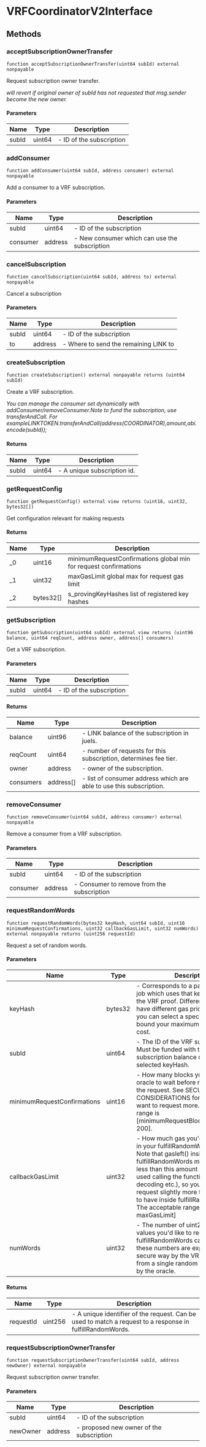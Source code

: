 # VRFCoordinatorV2Interface









## Methods

### acceptSubscriptionOwnerTransfer

```solidity
function acceptSubscriptionOwnerTransfer(uint64 subId) external nonpayable
```

Request subscription owner transfer.

*will revert if original owner of subId has not requested that msg.sender become the new owner.*

#### Parameters

| Name | Type | Description |
|---|---|---|
| subId | uint64 | - ID of the subscription |

### addConsumer

```solidity
function addConsumer(uint64 subId, address consumer) external nonpayable
```

Add a consumer to a VRF subscription.



#### Parameters

| Name | Type | Description |
|---|---|---|
| subId | uint64 | - ID of the subscription |
| consumer | address | - New consumer which can use the subscription |

### cancelSubscription

```solidity
function cancelSubscription(uint64 subId, address to) external nonpayable
```

Cancel a subscription



#### Parameters

| Name | Type | Description |
|---|---|---|
| subId | uint64 | - ID of the subscription |
| to | address | - Where to send the remaining LINK to |

### createSubscription

```solidity
function createSubscription() external nonpayable returns (uint64 subId)
```

Create a VRF subscription.

*You can manage the consumer set dynamically with addConsumer/removeConsumer.Note to fund the subscription, use transferAndCall. For exampleLINKTOKEN.transferAndCall(address(COORDINATOR),amount,abi.encode(subId));*


#### Returns

| Name | Type | Description |
|---|---|---|
| subId | uint64 | - A unique subscription id. |

### getRequestConfig

```solidity
function getRequestConfig() external view returns (uint16, uint32, bytes32[])
```

Get configuration relevant for making requests




#### Returns

| Name | Type | Description |
|---|---|---|
| _0 | uint16 | minimumRequestConfirmations global min for request confirmations |
| _1 | uint32 | maxGasLimit global max for request gas limit |
| _2 | bytes32[] | s_provingKeyHashes list of registered key hashes |

### getSubscription

```solidity
function getSubscription(uint64 subId) external view returns (uint96 balance, uint64 reqCount, address owner, address[] consumers)
```

Get a VRF subscription.



#### Parameters

| Name | Type | Description |
|---|---|---|
| subId | uint64 | - ID of the subscription |

#### Returns

| Name | Type | Description |
|---|---|---|
| balance | uint96 | - LINK balance of the subscription in juels. |
| reqCount | uint64 | - number of requests for this subscription, determines fee tier. |
| owner | address | - owner of the subscription. |
| consumers | address[] | - list of consumer address which are able to use this subscription. |

### removeConsumer

```solidity
function removeConsumer(uint64 subId, address consumer) external nonpayable
```

Remove a consumer from a VRF subscription.



#### Parameters

| Name | Type | Description |
|---|---|---|
| subId | uint64 | - ID of the subscription |
| consumer | address | - Consumer to remove from the subscription |

### requestRandomWords

```solidity
function requestRandomWords(bytes32 keyHash, uint64 subId, uint16 minimumRequestConfirmations, uint32 callbackGasLimit, uint32 numWords) external nonpayable returns (uint256 requestId)
```

Request a set of random words.



#### Parameters

| Name | Type | Description |
|---|---|---|
| keyHash | bytes32 | - Corresponds to a particular oracle job which uses that key for generating the VRF proof. Different keyHash&#39;s have different gas price ceilings, so you can select a specific one to bound your maximum per request cost. |
| subId | uint64 | - The ID of the VRF subscription. Must be funded with the minimum subscription balance required for the selected keyHash. |
| minimumRequestConfirmations | uint16 | - How many blocks you&#39;d like the oracle to wait before responding to the request. See SECURITY CONSIDERATIONS for why you may want to request more. The acceptable range is [minimumRequestBlockConfirmations, 200]. |
| callbackGasLimit | uint32 | - How much gas you&#39;d like to receive in your fulfillRandomWords callback. Note that gasleft() inside fulfillRandomWords may be slightly less than this amount because of gas used calling the function (argument decoding etc.), so you may need to request slightly more than you expect to have inside fulfillRandomWords. The acceptable range is [0, maxGasLimit] |
| numWords | uint32 | - The number of uint256 random values you&#39;d like to receive in your fulfillRandomWords callback. Note these numbers are expanded in a secure way by the VRFCoordinator from a single random value supplied by the oracle. |

#### Returns

| Name | Type | Description |
|---|---|---|
| requestId | uint256 | - A unique identifier of the request. Can be used to match a request to a response in fulfillRandomWords. |

### requestSubscriptionOwnerTransfer

```solidity
function requestSubscriptionOwnerTransfer(uint64 subId, address newOwner) external nonpayable
```

Request subscription owner transfer.



#### Parameters

| Name | Type | Description |
|---|---|---|
| subId | uint64 | - ID of the subscription |
| newOwner | address | - proposed new owner of the subscription |




